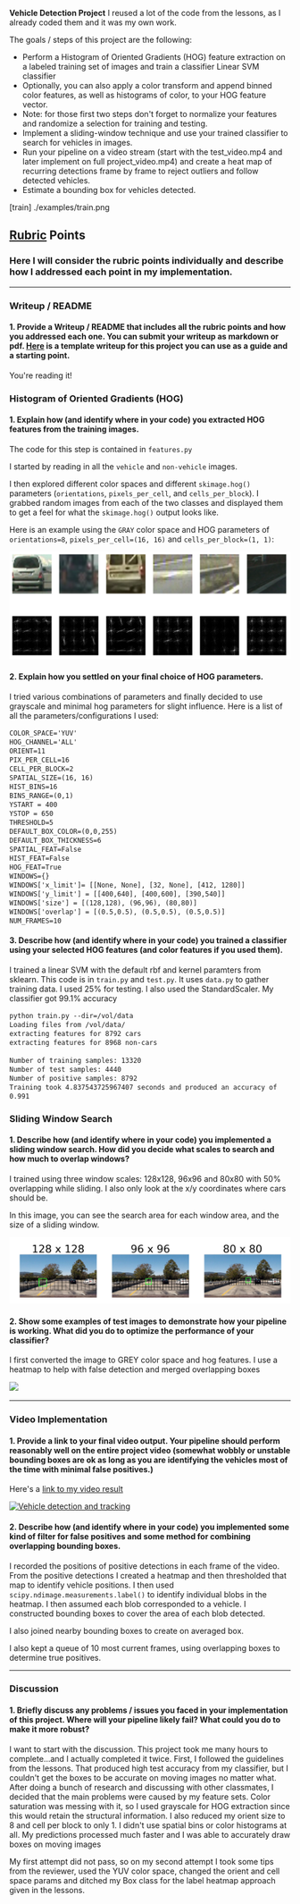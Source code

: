 **Vehicle Detection Project**
I reused a lot of the code from the lessons, as I already coded them and it was my own work.

The goals / steps of this project are the following:

* Perform a Histogram of Oriented Gradients (HOG) feature extraction on a labeled training set of images and train a classifier Linear SVM classifier
* Optionally, you can also apply a color transform and append binned color features, as well as histograms of color, to your HOG feature vector. 
* Note: for those first two steps don't forget to normalize your features and randomize a selection for training and testing.
* Implement a sliding-window technique and use your trained classifier to search for vehicles in images.
* Run your pipeline on a video stream (start with the test_video.mp4 and later implement on full project_video.mp4) and create a heat map of recurring detections frame by frame to reject outliers and follow detected vehicles.
* Estimate a bounding box for vehicles detected.

[//]: # (Image References)
[heat]: ./examples/heat.png
[hog]: ./examples/hog.png
[search_sliding]: ./examples/search_sliding.png
[train] ./examples/train.png

## [Rubric](https://review.udacity.com/#!/rubrics/513/view) Points
### Here I will consider the rubric points individually and describe how I addressed each point in my implementation.  

---
### Writeup / README

#### 1. Provide a Writeup / README that includes all the rubric points and how you addressed each one.  You can submit your writeup as markdown or pdf.  [Here](https://github.com/udacity/CarND-Vehicle-Detection/blob/master/writeup_template.md) is a template writeup for this project you can use as a guide and a starting point.  

You're reading it!

### Histogram of Oriented Gradients (HOG)

#### 1. Explain how (and identify where in your code) you extracted HOG features from the training images.

The code for this step is contained in `features.py`

I started by reading in all the `vehicle` and `non-vehicle` images.  

I then explored different color spaces and different `skimage.hog()` parameters (`orientations`, `pixels_per_cell`, and `cells_per_block`).  I grabbed random images from each of the two classes and displayed them to get a feel for what the `skimage.hog()` output looks like.

Here is an example using the `GRAY` color space and HOG parameters of `orientations=8`, `pixels_per_cell=(16, 16)` and `cells_per_block=(1, 1)`:

![alt text][hog]

#### 2. Explain how you settled on your final choice of HOG parameters.

I tried various combinations of parameters and finally decided to use grayscale and minimal hog parameters for slight influence. Here is a list of all the parameters/configurations I used:
```
COLOR_SPACE='YUV'
HOG_CHANNEL='ALL'
ORIENT=11
PIX_PER_CELL=16
CELL_PER_BLOCK=2
SPATIAL_SIZE=(16, 16)
HIST_BINS=16
BINS_RANGE=(0,1)
YSTART = 400
YSTOP = 650
THRESHOLD=5
DEFAULT_BOX_COLOR=(0,0,255)
DEFAULT_BOX_THICKNESS=6
SPATIAL_FEAT=False
HIST_FEAT=False
HOG_FEAT=True
WINDOWS={}
WINDOWS['x_limit']= [[None, None], [32, None], [412, 1280]]
WINDOWS['y_limit'] = [[400,640], [400,600], [390,540]]
WINDOWS['size'] = [(128,128), (96,96), (80,80)]
WINDOWS['overlap'] = [(0.5,0.5), (0.5,0.5), (0.5,0.5)]
NUM_FRAMES=10
```

#### 3. Describe how (and identify where in your code) you trained a classifier using your selected HOG features (and color features if you used them).

I trained a linear SVM with the default rbf and kernel paramters from sklearn. This code is in `train.py` and `test.py`. It uses `data.py` to gather training data. I used 25% for testing. I also used the StandardScaler.  My classifier got 99.1% accuracy

```
python train.py --dir=/vol/data
Loading files from /vol/data/
extracting features for 8792 cars
extracting features for 8968 non-cars

Number of training samples: 13320
Number of test samples: 4440
Number of positive samples: 8792
Training took 4.837543725967407 seconds and produced an accuracy of 0.991
```

### Sliding Window Search

#### 1. Describe how (and identify where in your code) you implemented a sliding window search.  How did you decide what scales to search and how much to overlap windows?

I trained using three window scales: 128x128, 96x96 and 80x80 with 50% overlapping while sliding. I also only look at the x/y coordinates where cars should be.

In this image, you can see the search area for each window area, and the size of a sliding window.

![alt text][search_sliding]

#### 2. Show some examples of test images to demonstrate how your pipeline is working.  What did you do to optimize the performance of your classifier?

I first converted the image to GREY color space and hog features.  I use a heatmap to help with false detection and merged overlapping boxes

![][heat]

---

### Video Implementation

#### 1. Provide a link to your final video output.  Your pipeline should perform reasonably well on the entire project video (somewhat wobbly or unstable bounding boxes are ok as long as you are identifying the vehicles most of the time with minimal false positives.)
Here's a [link to my video result](./final_video.m4v)

[![Vehicle detection and tracking](http://img.youtube.com/vi/xBobUUFdofo/0.jpg)](https://www.youtube.com/watch?v=xBobUUFdofo)



#### 2. Describe how (and identify where in your code) you implemented some kind of filter for false positives and some method for combining overlapping bounding boxes.

I recorded the positions of positive detections in each frame of the video.  From the positive detections I created a heatmap and then thresholded that map to identify vehicle positions.  I then used `scipy.ndimage.measurements.label()` to identify individual blobs in the heatmap.  I then assumed each blob corresponded to a vehicle.  I constructed bounding boxes to cover the area of each blob detected.  

I also joined nearby bounding boxes to create on averaged box.

I also kept a queue of 10 most current frames, using overlapping boxes to determine true positives.



---

### Discussion

#### 1. Briefly discuss any problems / issues you faced in your implementation of this project.  Where will your pipeline likely fail?  What could you do to make it more robust?
I want to start with the discussion.  This project took me many hours to complete...and I actually completed it twice. First, I followed the guidelines from the lessons.  That produced high test accuracy from my classifier, but I couldn't get the boxes to be accurate on moving images no matter what.
After doing a bunch of research and discussing with other classmates, I decided that the main problems were caused by my feature sets. Color saturation was messing with it, so I used grayscale for HOG extraction since this would retain the structural information. I also reduced my orient size to 8 and cell per block to only 1. I didn't use spatial bins or color histograms at all.  My predictions processed much faster and I was able to accurately draw boxes on moving images

My first attempt did not pass, so on my second attempt I took some tips from the reviewer, used the YUV color space, changed the orient and cell space params and ditched my Box class for the label heatmap approach given in the lessons.


